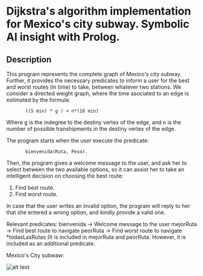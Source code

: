 # Dijkstra's algorithm implementation for Mexico's city subway. Symbolic AI insight with Prolog.

## Description

This program represents the complete graph of Mexico's city subway. Further, it provides the necessary predicates to inform a user for the best and worst routes (in time) to take, between whatever two stations.
We consider a directed weight graph, where the time asociated to an edge is estimated by the formula:
 
           ((5 min) * g ) + n*(10 min)

Where g is the indegree to the destiny vertex of the edge, and n is the number of possible transhipments in the destiny vertex of the edge.

The program starts when the user execute the predicate: 

           bienvenida(Ruta, Peso).

Then, the program gives a welcome message to the user, and ask her to select between the two available options, so it can assist her to take an intelligent decision on choosing the best route:

1. Find best route.
2. Find worst route.

In case that the user writes an invalid option, the program will reply to her that she entered a wrong option, and kindly provide a valid one.
 
Relevant predicates:
  bienvenida -> Welcome message to the user
  mejorRuta  -> Find best route to navigate 
  peorRuta   -> Find worst route to navigate
  *todasLasRutas (It is included in mejorRuta and peorRuta. However, it is included as an additional predicate.

Mexico's City subwaw:

![alt text](https://github.com/Freddy-94/Mexico_City_Subway/blob/main/plano_red_metro_cdmx.jpg)